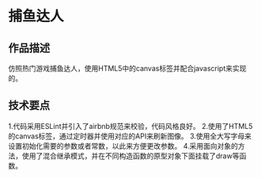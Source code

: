 # 捕鱼达人

## 作品描述
仿照热门游戏捕鱼达人，使用HTML5中的canvas标签并配合javascript来实现的。

## 技术要点
1.代码采用ESLint并引入了airbnb规范来校验，代码风格良好。
2.使用了HTML5的canvas标签，通过定时器并使用对应的API来刷新图像。
3.使用全大写字母来设置初始化需要的参数或者常数，以此来方便更改参数。
4.采用面向对象的方法，使用了混合继承模式，并在不同构造函数的原型对象下面挂载了draw等函数。
